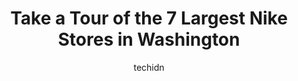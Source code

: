 ---
layout: ampstory
image: https://i0.wp.com/www.depkes.org/wp-content/uploads/2023/06/nike-0-in-washington-1685968004.jpeg?resize=640,853
author: techidn
featured: false
description: Discover the impressive array of Nike options in Washington, where you can find 7 of the largest Nike establishments in the area. From renowned classics to hidden gems, Washington offers a d
title: Take a Tour of the 7 Largest Nike Stores in Washington
cover:
   title: Take a Tour of the 7 Largest Nike Stores in Washington
   subtitle: Rickpate
   background: https://www.depkes.org/wp-content/uploads/2023/06/nike-0-in-washington-1685968004.jpeg

pages: 
 - layout: thirds
   top: <h1>#1 Nike Factory Store</h1>
   bottom: "<p>Usually great. Always a worker asking if you need help. A little too much in my opinion. Would be great if they had a bigger selection in shoes and clothes.</p>"
   background: https://www.depkes.org/wp-content/uploads/2023/06/nike-1-in-washington-1685968004.jpeg
   backgroundblur: true
 - layout: thirds
   top: <h1>#2 Nike Clearance Store</h1>
   bottom: "<p>1101 Outlet Collection Way Suite 1058, Auburn, WA 98001, United States</p>"
   background: https://www.depkes.org/wp-content/uploads/2023/06/nike-2-in-washington-1685968004.jpeg
   cta:
      link: https://www.depkes.org/blog/take-a-tour-of-the-7-largest-nike-stores-in-washington/
      text: Take a Tour of the 7 Largest Nike Stores in Washington
 - layout: thirds
   top: <h1>#3 Nike Factory Store</h1>
   bottom: "<p>661 S Fork Ave SW Suite H, North Bend, WA 98045, United States</p>"
   background: https://www.depkes.org/wp-content/uploads/2023/06/nike-3-in-washington-1685968005.jpeg
   cta:
      link: https://www.depkes.org/blog/take-a-tour-of-the-7-largest-nike-stores-in-washington/
      text: Take a Tour of the 7 Largest Nike Stores in Washington
 - layout: thirds
   top: <h1>#4 Nike Factory Store</h1>
   bottom: "<p>4026 Factoria Square Mall SE A01, Bellevue, WA 98006, United States</p>"
   background: https://images.unsplash.com/photo-1488554378835-f7acf46e6c98?ixlib=rb-4.0.3&ixid=MnwxMjA3fDB8MHxwaG90by1wYWdlfHx8fGVufDB8fHx8&auto=format&fit=crop&w=640&h=853&q=80
   cta:
      link: https://www.depkes.org/blog/take-a-tour-of-the-7-largest-nike-stores-in-washington/
      text: Take a Tour of the 7 Largest Nike Stores in Washington
 - layout: thirds
   top: <h1>#5 Nike Factory Store</h1>
   bottom: "<p>618 W Main Ave, Spokane, WA 99201, United States</p>"
   background: https://images.unsplash.com/photo-1496096265110-f83ad7f96608?ixlib=rb-4.0.3&ixid=MnwxMjA3fDB8MHxwaG90by1wYWdlfHx8fGVufDB8fHx8&auto=format&fit=crop&w=640&h=853&q=80
   cta:
      link: https://www.depkes.org/blog/take-a-tour-of-the-7-largest-nike-stores-in-washington/
      text: Take a Tour of the 7 Largest Nike Stores in Washington
 - layout: thirds
   top: <h1>#6 Nike Bellevue Square</h1>
   bottom: "<p>565 Bellevue Square, Bellevue, WA 98004, United States</p>"
   background: https://images.unsplash.com/photo-1602536052359-ef94c21c5948?ixlib=rb-4.0.3&ixid=MnwxMjA3fDB8MHxwaG90by1wYWdlfHx8fGVufDB8fHx8&auto=format&fit=crop&w=640&h=853&q=80
   cta:
      link: https://www.depkes.org/blog/take-a-tour-of-the-7-largest-nike-stores-in-washington/
      text: Take a Tour of the 7 Largest Nike Stores in Washington

 - layout: thirds
   middle: Continue reading...
   background: https://images.unsplash.com/photo-1489648022186-8f49310909a0?ixlib=rb-4.0.3&ixid=MnwxMjA3fDB8MHxwaG90by1wYWdlfHx8fGVufDB8fHx8&auto=format&fit=crop&w=640&h=853&q=80
   cta:
      link: https://www.depkes.org/blog/take-a-tour-of-the-7-largest-nike-stores-in-washington/
      text: Take a Tour of the 7 Largest Nike Stores in Washington
      
---